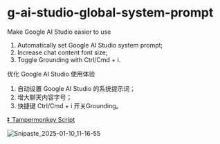 # g-ai-studio-global-system-prompt

Make Google AI Studio easier to use

1. Automatically set Google AI Studio system prompt;
2. Increase chat content font size;
3. Toggle Grounding with Ctrl/Cmd + i.

优化 Google AI Studio 使用体验

1. 自动设置 Google AI Studio 的系统提示词；
2. 增大聊天内容字号；
3. 快捷键 Ctrl/Cmd + i 开关Grounding。

[⏬ Tampermonkey Script](https://greasyfork.org/en/scripts/523344-google-ai-studio-%E9%BB%98%E8%AE%A4%E7%B3%BB%E7%BB%9F%E6%8F%90%E7%A4%BA%E8%AF%8D)

![Snipaste_2025-01-10_11-16-55](https://github.com/user-attachments/assets/b302136c-284b-4460-b9bd-56ce29bf35b4)

